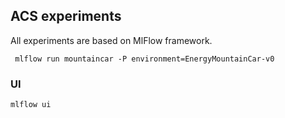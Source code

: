 ## ACS experiments

All experiments are based on MlFlow framework.

     mlflow run mountaincar -P environment=EnergyMountainCar-v0

### UI

    mlflow ui